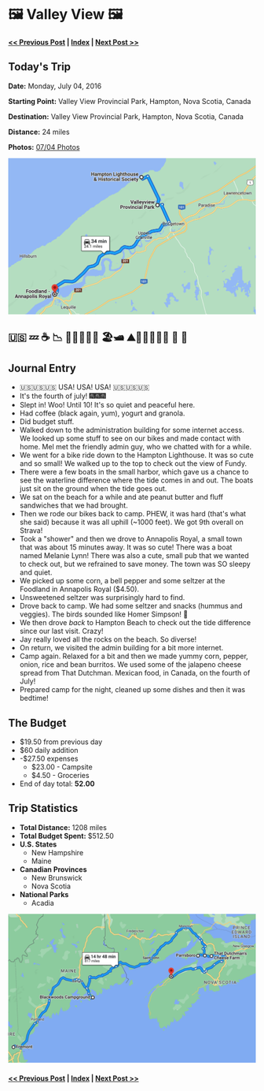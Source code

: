 # 🖼 Valley View 🖼

####  [<< Previous Post](https://jay-d.me/2016RT-07-03) | [Index](https://jay-d.me/2016RT) | [Next Post >>](https://jay-d.me/2016RT-07-05)

## Today's Trip

**Date:** Monday, July 04, 2016

**Starting Point:** Valley View Provincial Park, Hampton, Nova Scotia, Canada

**Destination:** Valley View Provincial Park, Hampton, Nova Scotia, Canada

**Distance:** 24 miles

**Photos:** [07/04 Photos](https://jay-d.me/2016RT-07-04-photos)

![map from Valley View](../maps/day/07-04.png "day map")

##  🇺🇸 💤 ☕ 📉️ 🚴🏻‍♀️🚴🏼 🏖🛥 ⛰🚴🏻‍♀️🚴🏼 🌊 🌯


## Journal Entry

* 🇺🇸🇺🇸🇺🇸 USA! USA! USA! 🇺🇸🇺🇸🇺🇸
* It's the fourth of july! 🎆🎆🎆
* Slept in! Woo! Until 10! It's so quiet and peaceful here.
* Had coffee (black again, yum), yogurt and granola.
* Did budget stuff.
* Walked down to the administration building for some internet access. We looked up some stuff to see on our bikes and made contact with home. Mel met the friendly admin guy, who we chatted with for a while.
* We went for a bike ride down to the Hampton Lighthouse. It was so cute and so small! We walked up to the top to check out the view of Fundy.
* There were a few boats in the small harbor, which gave us a chance to see the waterline difference where the tide comes in and out. The boats just sit on the ground when the tide goes out.
* We sat on the beach for a while and ate peanut butter and fluff sandwiches that we had brought.
* Then we rode our bikes back to camp. PHEW, it was hard (that's what she said) because it was all uphill (~1000 feet). We got 9th overall on Strava!
* Took a "shower" and then we drove to Annapolis Royal, a small town that was about 15 minutes away. It was so cute! There was a boat named Melanie Lynn! There was also a cute, small pub that we wanted to check out, but we refrained to save money. The town was SO sleepy and quiet.
* We picked up some corn, a bell pepper and some seltzer at the Foodland in Annapolis Royal ($4.50).
* Unsweetened seltzer was surprisingly hard to find.
* Drove back to camp. We had some seltzer and snacks (hummus and veggies). The birds sounded like Homer Simpson! 🐥
* We then drove *back* to Hampton Beach to check out the tide difference since our last visit. Crazy!
* Jay really loved all the rocks on the beach. So diverse!
* On return, we visited the admin building for a bit more internet.
* Camp again. Relaxed for a bit and then we made yummy corn, pepper, onion, rice and bean burritos. We used some of the jalapeno cheese spread from That Dutchman. Mexican food, in Canada, on the fourth of July!
* Prepared camp for the night, cleaned up some dishes and then it was bedtime!

## The Budget

* $19.50 from previous day
* $60 daily addition
* -$27.50 expenses
    * $23.00 - Campsite
    * $4.50 - Groceries
* End of day total: **52.00**

## Trip Statistics

* **Total Distance:** 1208 miles
* **Total Budget Spent:** $512.50
* **U.S. States**
    * New Hampshire
    * Maine
* **Canadian Provinces**
    * New Brunswick
    * Nova Scotia
* **National Parks**
    * Acadia

![total trip from Fremont to Valley View](../maps/total/07-04-total.png "total trip map")

####  [<< Previous Post](https://jay-d.me/2016RT-07-03) | [Index](https://jay-d.me/2016RT) | [Next Post >>](https://jay-d.me/2016RT-07-05)